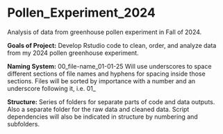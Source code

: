 # Pollen_Experiment_2024
Analysis of data from greenhouse pollen experiment in Fall of 2024.

**Goals of Project:** Develop Rstudio code to clean, order, and analyze data from my 2024 pollen greenhouse experiment.

**Naming System:** 00_file-name_01-01-25
Will use underscores to space different sections of file names and hyphens for spacing inside those sections. Files will be sorted by importance with a number and an underscore following it, i.e. 01_

**Structure:** Series of folders for separate parts of code and data outputs. Also a separate folder for the raw data and cleaned data. Script dependencies will also be indicated in structure by numbering and subfolders.
